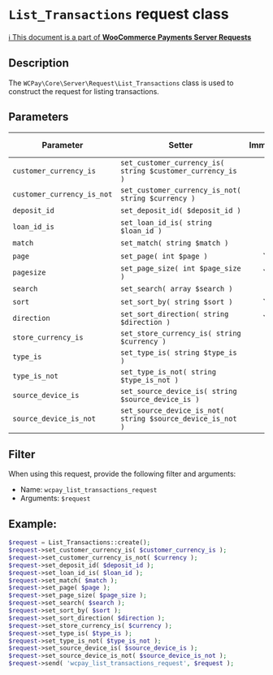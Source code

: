 # `List_Transactions` request class

[ℹ️ This document is a part of __WooCommerce Payments Server Requests__](../requests.md)

## Description

The `WCPay\Core\Server\Request\List_Transactions` class is used to construct the request for listing transactions.

## Parameters


| Parameter                  | Setter                                                     | Immutable | Required | Default value |
|----------------------------|------------------------------------------------------------|:---------:|:--------:|:-------------:|
| `customer_currency_is`     | `set_customer_currency_is( string $customer_currency_is )` |     -     |    -     |       -       |
| `customer_currency_is_not` | `set_customer_currency_is_not( string $currency )`         |     -     |    -     |       -       |
| `deposit_id`               | `set_deposit_id( $deposit_id )`                            |     -     |    -     |       -       |
| `loan_id_is`               | `set_loan_id_is( string $loan_id )`                        |     -     |    -     |       -       |
| `match`                    | `set_match( string $match )`                               |     -     |    -     |       -       |
| `page`                     | `set_page( int $page )`                                    |    Yes    |    -     |       -       |
| `pagesize`                 | `set_page_size( int $page_size )`                          |    Yes    |    -     |     `25`      |
| `search`                   | `set_search( array $search )`                              |     -     |    -     |       -       |
| `sort`                     | `set_sort_by( string $sort )`                              |    Yes    |    -     |  `'created'`  |
| `direction`                | `set_sort_direction( string $direction )`                  |    Yes    |    -     |   `'desc'`    |
| `store_currency_is`        | `set_store_currency_is( string $currency )`                |     -     |    -     |       -       |
| `type_is`                  | `set_type_is( string $type_is )`                           |     -     |    -     |       -       |
| `type_is_not`              | `set_type_is_not( string $type_is_not )`                   |     -     |    -     |       -       |
| `source_device_is`         | `set_source_device_is( string $source_device_is )`         |     -     |    -     |       -       |
| `source_device_is_not`     | `set_source_device_is_not( string $source_device_is_not )` |     -     |    -     |       -       |


## Filter

When using this request, provide the following filter and arguments:

- Name: `wcpay_list_transactions_request`
- Arguments: `$request`

## Example:

```php
$request = List_Transactions::create();
$request->set_customer_currency_is( $customer_currency_is );
$request->set_customer_currency_is_not( $currency );
$request->set_deposit_id( $deposit_id );
$request->set_loan_id_is( $loan_id );
$request->set_match( $match );
$request->set_page( $page );
$request->set_page_size( $page_size );
$request->set_search( $search );
$request->set_sort_by( $sort );
$request->set_sort_direction( $direction );
$request->set_store_currency_is( $currency );
$request->set_type_is( $type_is );
$request->set_type_is_not( $type_is_not );
$request->set_source_device_is( $source_device_is );
$request->set_source_device_is_not( $source_device_is_not );
$request->send( 'wcpay_list_transactions_request', $request );
```
